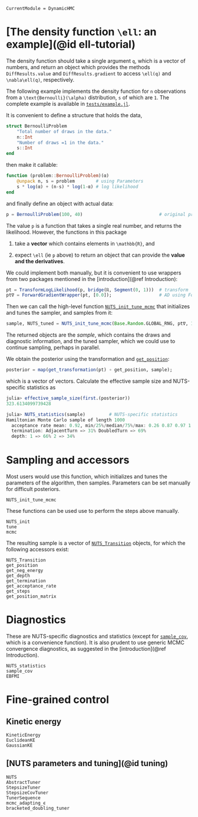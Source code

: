```@meta
CurrentModule = DynamicHMC
```

# [The density function ``\ell``: an example](@id ell-tutorial)

The density function should take a single argument `q`, which is a vector of numbers, and return an object which provides the methods `DiffResults.value` and `DiffResults.gradient` to access ``\ell(q)`` and ``\nabla\ell(q)``, respectively.

The following example implements the density function for ``n`` observations from a ``\text{Bernoulli}(\alpha)`` distribution, ``s`` of which are `1`. The complete example is available in [`tests/example.jl`](https://github.com/tpapp/DynamicHMC.jl/blob/master/test/test-sample-dummy.jl).

It is convenient to define a structure that holds the data,

```julia
struct BernoulliProblem
    "Total number of draws in the data."
    n::Int
    "Number of draws =1 in the data."
    s::Int
end
```

then make it callable:

```julia
function (problem::BernoulliProblem)(α)
    @unpack n, s = problem        # using Parameters
    s * log(α) + (n-s) * log(1-α) # log likelihood
end
```

and finally define an object with actual data:

```julia
p = BernoulliProblem(100, 40)                             # original problem
```

The value `p` is a function that takes a single real number, and returns the likelihood. However, the functions in this package

1. take a **vector** which contains elements in ``\mathbb{R}``, and

2. expect ``\ell`` (ie `p` above) to return an object that can provide the **value and the derivatives**.

We could implement both manually, but it is convenient to use wrappers from two packages mentioned in the [introduction](@ref Introduction):

```julia
pt = TransformLogLikelihood(p, bridge(ℝ, Segment(0, 1)))  # transform
pt∇ = ForwardGradientWrapper(pt, [0.0]);                  # AD using ForwardDiff.jl
```

Then we can call the high-level function [`NUTS_init_tune_mcmc`](@ref) that initializes and tunes the sampler, and samples from it:

```julia
sample, NUTS_tuned = NUTS_init_tune_mcmc(Base.Random.GLOBAL_RNG, pt∇, 1, 1000);
```

The returned objects are the *sample*, which contains the draws and diagnostic information, and the tuned sampler, which we could use to continue sampling, perhaps in parallel.

We obtain the posterior using the transformation and [`get_position`](@ref):

```julia
posterior = map(get_transformation(pt) ∘ get_position, sample);
```

which is a vector of vectors. Calculate the effective sample size and NUTS-specific statistics as

```julia
julia> effective_sample_size(first.(posterior))
323.6134099739428

julia> NUTS_statistics(sample)         # NUTS-specific statistics
Hamiltonian Monte Carlo sample of length 1000
  acceptance rate mean: 0.92, min/25%/median/75%/max: 0.26 0.87 0.97 1.0 1.0
  termination: AdjacentTurn => 31% DoubledTurn => 69%
  depth: 1 => 66% 2 => 34%
```

# Sampling and accessors

Most users would use this function, which initializes and tunes the parameters of the algorithm, then samples. Parameters can be set manually for difficult posteriors.

```@docs
NUTS_init_tune_mcmc
```

These functions can be used use to perform the steps above manually.

```@docs
NUTS_init
tune
mcmc
```

The resulting sample is a vector of [`NUTS_Transition`](@ref) objects, for which the following accessors exist:

```@docs
NUTS_Transition
get_position
get_neg_energy
get_depth
get_termination
get_acceptance_rate
get_steps
get_position_matrix
```

# Diagnostics

These are NUTS-specific diagnostics and statistics (except for [`sample_cov`](@ref), which is a convenience function). It is also prudent to use generic MCMC convergence diagnostics, as suggested in the [introduction](@ref Introduction).

```@docs
NUTS_statistics
sample_cov
EBFMI
```

# Fine-grained control

## Kinetic energy

```@docs
KineticEnergy
EuclideanKE
GaussianKE
```

## [NUTS parameters and tuning](@id tuning)

```@docs
NUTS
AbstractTuner
StepsizeTuner
StepsizeCovTuner
TunerSequence
mcmc_adapting_ϵ
bracketed_doubling_tuner
```
